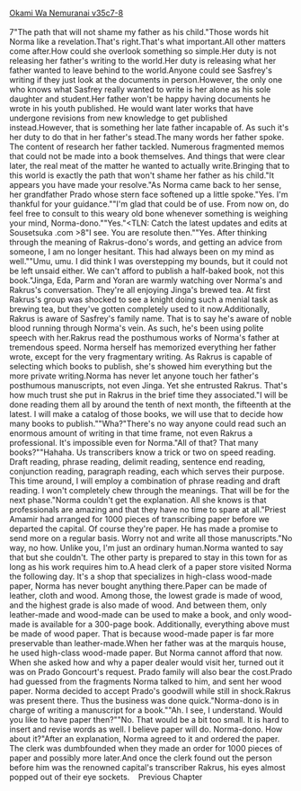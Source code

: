 [Okami Wa Nemuranai v35c7-8](https://www.sousetsuka.com/2021/01/okami-wa-nemuranai-3578.html)
<br/><br/>
7"The path that will not shame my father as his child."Those words hit Norma like a revelation.That's right.That's what important.All other matters come after.How could she overlook something so simple.Her duty is not releasing her father's writing to the world.Her duty is releasing what her father wanted to leave behind to the world.Anyone could see Sasfrey's writing if they just look at the documents in person.However, the only one who knows what Sasfrey really wanted to write is her alone as his sole daughter and student.Her father won't be happy having documents he wrote in his youth published. He would want later works that have undergone revisions from new knowledge to get published instead.However, that is something her late father incapable of. As such it's her duty to do that in her father's stead.The many words her father spoke. The content of research her father tackled. Numerous fragmented memos that could not be made into a book themselves. And things that were clear later, the real meat of the matter he wanted to actually write.Bringing that to this world is exactly the path that won't shame her father as his child."It appears you have made your resolve."As Norma came back to her sense, her grandfather Prado whose stern face softened up a little spoke."Yes. I'm thankful for your guidance.""I'm glad that could be of use. From now on, do feel free to consult to this weary old bone whenever something is weighing your mind, Norma-dono.""Yes."<TLN: Catch the latest updates and edits at Sousetsuka .com >8"I see. You are resolute then.""Yes. After thinking through the meaning of Rakrus-dono's words, and getting an advice from someone, I am no longer hesitant. This had always been on my mind as well.""Umu, umu. I did think I was overstepping my bounds, but it could not be left unsaid either. We can't afford to publish a half-baked book, not this book."Jinga, Eda, Parm and Yoran are warmly watching over Norma's and Rakrus's conversation. They're all enjoying Jinga's brewed tea. At first Rakrus's group was shocked to see a knight doing such a menial task as brewing tea, but they've gotten completely used to it now.Additionally, Rakrus is aware of Sasfrey's family name. That is to say he's aware of noble blood running through Norma's vein. As such, he's been using polite speech with her.Rakrus read the posthumous works of Norma's father at tremendous speed. Norma herself has memorized everything her father wrote, except for the very fragmentary writing. As Rakrus is capable of selecting which books to publish, she's showed him everything but the more private writing.Norma has never let anyone touch her father's posthumous manuscripts, not even Jinga. Yet she entrusted Rakrus. That's how much trust she put in Rakrus in the brief time they associated."I will be done reading them all by around the tenth of next month, the fifteenth at the latest. I will make a catalog of those books, we will use that to decide how many books to publish.""Wha?"There's no way anyone could read such an enormous amount of writing in that time frame, not even Rakrus a professional. It's impossible even for Norma."All of that? That many books?""Hahaha. Us transcribers know a trick or two on speed reading. Draft reading, phrase reading, delimit reading, sentence end reading, conjunction reading, paragraph reading, each which serves their purpose. This time around, I will employ a combination of phrase reading and draft reading. I won't completely chew through the meanings. That will be for the next phase."Norma couldn't get the explanation. All she knows is that professionals are amazing and that they have no time to spare at all."Priest Amamir had arranged for 1000 pieces of transcribing paper before we departed the capital. Of course they're <Sacred Code> paper. He has made a promise to send more on a regular basis. Worry not and write all those manuscripts."No way, no how. Unlike you, I'm just an ordinary human.Norma wanted to say that but she couldn't. The other party is prepared to stay in this town for as long as his work requires him to.A head clerk of a paper store visited Norma the following day. It's a shop that specializes in high-class wood-made paper, Norma has never bought anything there.Paper can be made of leather, cloth and wood. Among those, the lowest grade is made of wood, and the highest grade is also made of wood. And between them, only leather-made and wood-made can be used to make a book, and only wood-made is available for a 300-page book. Additionally, everything above <Abridged Code> must be made of wood paper. That is because wood-made paper is far more preservable than leather-made.When her father was at the marquis house, he used high-class wood-made paper. But Norma cannot afford that now. When she asked how and why a paper dealer would visit her, turned out it was on Prado Goncourt's request. Prado family will also bear the cost.Prado had guessed from the fragments Norma talked to him, and sent her wood paper. Norma decided to accept Prado's goodwill while still in shock.Rakrus was present there. Thus the business was done quick."Norma-dono is in charge of writing a manuscript for a <Sacred Code> book.""Ah. I see, I understand. Would you like to have <Large Sacred Code> paper then?""No. That would be a bit too small. It is hard to insert and revise words as well. I believe <Extra Large Sacred Code> paper will do. Norma-dono. How about it?"After an explanation, Norma agreed to it and ordered the paper. The clerk was dumbfounded when they made an order for 1000 pieces of paper and possibly more later.And once the clerk found out the person before him was the renowned capital's transcriber Rakrus, his eyes almost popped out of their eye sockets.    Previous Chapter <br/>
